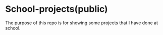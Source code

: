 # School-projects(public)

The purpose of this repo is for showing some projects that I have done at school. 
